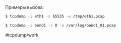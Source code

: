 Примеры вызова:

```bash
$ tcpdump -i eth1 -s 65535 -w /tmp/eth1.pcap
```

```bash
$ tcpdump -i bond1 -s 0 -w /var/log/bond1_01.pcap
```


#tcpdump/work

